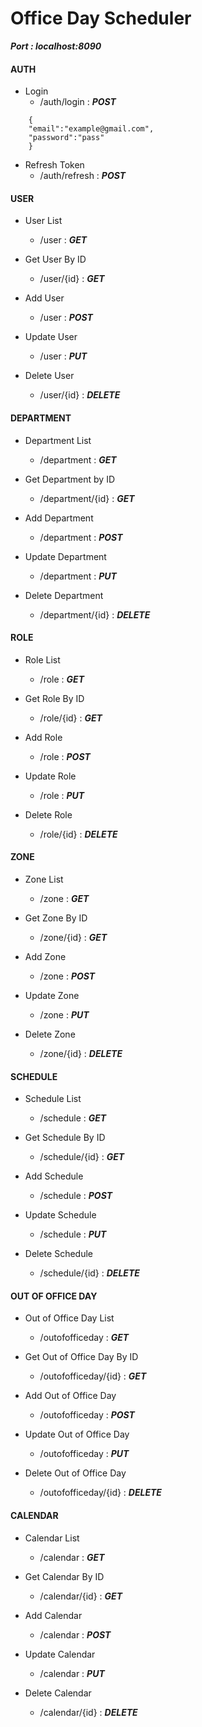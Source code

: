 # Office Day Scheduler

***Port : localhost:8090***

#### AUTH

- Login 
    - /auth/login        : ***POST***
```
    {  
    "email":"example@gmail.com",
    "password":"pass"
    }
```
- Refresh Token
    - /auth/refresh      : ***POST***

#### USER

- User List
    - /user         : ***GET***
   
- Get User By ID
    - /user/{id}         : ***GET***
    
- Add User
    - /user         : ***POST*** 
    
- Update User
    - /user         : ***PUT***
    
- Delete User
    - /user/{id}         : ***DELETE*** 
    
#### DEPARTMENT

- Department List
    - /department             : ***GET***
    
- Get Department by ID
    - /department/{id}        : ***GET***
    
- Add Department
    - /department             : ***POST***
    
- Update Department
    - /department        : ***PUT***
    
- Delete Department
    - /department/{id}        : ***DELETE***

#### ROLE

- Role List
    - /role         : ***GET***
    
- Get Role By ID
    - /role/{id}         : ***GET***
    
- Add Role
    - /role         : ***POST*** 
    
- Update Role
    - /role        : ***PUT***
    
- Delete Role
    - /role/{id}         : ***DELETE***
    
#### ZONE

- Zone List
    - /zone         : ***GET***
    
- Get Zone By ID
    - /zone/{id}         : ***GET***
    
- Add Zone
    - /zone         : ***POST*** 
    
- Update Zone
    - /zone         : ***PUT***
    
- Delete Zone
    - /zone/{id}         : ***DELETE***
    
#### SCHEDULE

- Schedule List
    - /schedule         : ***GET***
    
- Get Schedule By ID
    - /schedule/{id}         : ***GET***
    
- Add Schedule
    - /schedule         : ***POST*** 
    
- Update Schedule
    - /schedule         : ***PUT***
    
- Delete Schedule
    - /schedule/{id}         : ***DELETE***    
    
#### OUT OF OFFICE DAY

- Out of Office Day List
    - /outofofficeday         : ***GET***
    
- Get Out of Office Day By ID
    - /outofofficeday/{id}         : ***GET***
    
- Add Out of Office Day
    - /outofofficeday         : ***POST*** 
    
- Update Out of Office Day
    - /outofofficeday         : ***PUT***
    
- Delete Out of Office Day
    - /outofofficeday/{id}         : ***DELETE***  

#### CALENDAR

- Calendar List
    - /calendar         : ***GET***
    
- Get Calendar By ID
    - /calendar/{id}         : ***GET***
    
- Add Calendar
    - /calendar         : ***POST*** 
    
- Update Calendar
    - /calendar         : ***PUT***
    
- Delete Calendar
    - /calendar/{id}         : ***DELETE*** 
